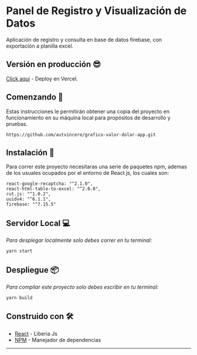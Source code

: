 

# Panel de Registro y Visualización de Datos

Aplicación de registro y consulta en base de datos firebase, con exportación a planilla excel.

## Versión en producción 😎
[Click aquí](https://pokedex-alpha-ten.vercel.app/) - Deploy en Vercel.


## Comenzando 🚀

Estas instrucciones le permitirán obtener una copia del proyecto en funcionamiento en su máquina local para propósitos de desarrollo y pruebas.

```
https://github.com/autvincere/grafico-valor-dolar-app.git
```


## Instalación 🔧

Para correr este proyecto necesitaras una serie de paquetes npm, ademas de los usuales ocupados por el entorno de React js, los cuales son:


```
react-google-recaptcha: "^2.1.0",
react-html-table-to-excel: "^2.0.0",
rut.js: "^1.0.2",
uuidv4: "^6.1.1",
firebase: "^7.15.5"
```

## Servidor Local 💻

_Para desplegar localmente solo debes correr en tu terminal:_

```
yarn start
```

## Despliegue 📦

_Para compilar este proyecto solo debes escribir en tu terminal:_
```
yarn build
```

## Construido con 🛠️

* [React](https://reactjs.org/) - Liberia Js
* [NPM](https://www.npmjs.com/) - Manejador de dependencias



---
